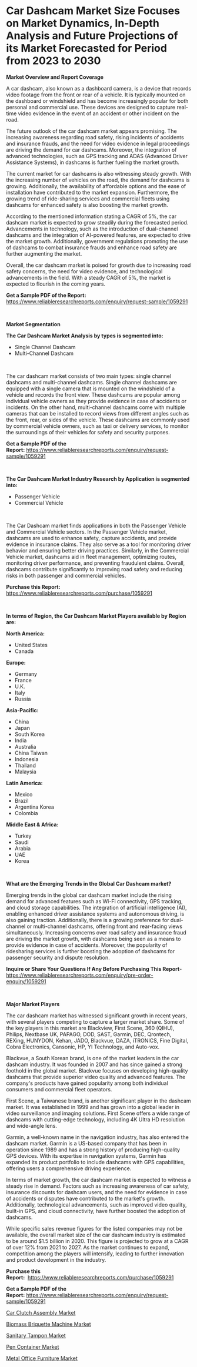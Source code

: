 <p><h1>Car Dashcam Market Size Focuses on Market Dynamics, In-Depth Analysis and Future Projections of its Market Forecasted for Period from 2023 to 2030</h1></p><p><strong>Market Overview and Report Coverage</strong></p>
<p><p>A car dashcam, also known as a dashboard camera, is a device that records video footage from the front or rear of a vehicle. It is typically mounted on the dashboard or windshield and has become increasingly popular for both personal and commercial use. These devices are designed to capture real-time video evidence in the event of an accident or other incident on the road.</p><p>The future outlook of the car dashcam market appears promising. The increasing awareness regarding road safety, rising incidents of accidents and insurance frauds, and the need for video evidence in legal proceedings are driving the demand for car dashcams. Moreover, the integration of advanced technologies, such as GPS tracking and ADAS (Advanced Driver Assistance Systems), in dashcams is further fueling the market growth.</p><p>The current market for car dashcams is also witnessing steady growth. With the increasing number of vehicles on the road, the demand for dashcams is growing. Additionally, the availability of affordable options and the ease of installation have contributed to the market expansion. Furthermore, the growing trend of ride-sharing services and commercial fleets using dashcams for enhanced safety is also boosting the market growth.</p><p>According to the mentioned information stating a CAGR of 5%, the car dashcam market is expected to grow steadily during the forecasted period. Advancements in technology, such as the introduction of dual-channel dashcams and the integration of AI-powered features, are expected to drive the market growth. Additionally, government regulations promoting the use of dashcams to combat insurance frauds and enhance road safety are further augmenting the market.</p><p>Overall, the car dashcam market is poised for growth due to increasing road safety concerns, the need for video evidence, and technological advancements in the field. With a steady CAGR of 5%, the market is expected to flourish in the coming years.</p></p>
<p><strong>Get a Sample PDF of the Report:</strong> <a href="https://www.reliableresearchreports.com/enquiry/request-sample/1059291">https://www.reliableresearchreports.com/enquiry/request-sample/1059291</a></p>
<p>&nbsp;</p>
<p><strong>Market Segmentation</strong></p>
<p><strong>The Car Dashcam Market Analysis by types is segmented into:</strong></p>
<p><ul><li>Single Channel Dashcam</li><li>Multi-Channel Dashcam</li></ul></p>
<p>&nbsp;</p>
<p><p>The car dashcam market consists of two main types: single channel dashcams and multi-channel dashcams. Single channel dashcams are equipped with a single camera that is mounted on the windshield of a vehicle and records the front view. These dashcams are popular among individual vehicle owners as they provide evidence in case of accidents or incidents. On the other hand, multi-channel dashcams come with multiple cameras that can be installed to record views from different angles such as the front, rear, or sides of the vehicle. These dashcams are commonly used by commercial vehicle owners, such as taxi or delivery services, to monitor the surroundings of their vehicles for safety and security purposes.</p></p>
<p><strong>Get a Sample PDF of the Report:</strong>&nbsp;<a href="https://www.reliableresearchreports.com/enquiry/request-sample/1059291">https://www.reliableresearchreports.com/enquiry/request-sample/1059291</a></p>
<p>&nbsp;</p>
<p><strong>The Car Dashcam Market Industry Research by Application is segmented into:</strong></p>
<p><ul><li>Passenger Vehicle</li><li>Commercial Vehicle</li></ul></p>
<p>&nbsp;</p>
<p><p>The Car Dashcam market finds applications in both the Passenger Vehicle and Commercial Vehicle sectors. In the Passenger Vehicle market, dashcams are used to enhance safety, capture accidents, and provide evidence in insurance claims. They also serve as a tool for monitoring driver behavior and ensuring better driving practices. Similarly, in the Commercial Vehicle market, dashcams aid in fleet management, optimizing routes, monitoring driver performance, and preventing fraudulent claims. Overall, dashcams contribute significantly to improving road safety and reducing risks in both passenger and commercial vehicles.</p></p>
<p><strong>Purchase this Report:</strong>&nbsp; <a href="https://www.reliableresearchreports.com/purchase/1059291">https://www.reliableresearchreports.com/purchase/1059291</a></p>
<p>&nbsp;</p>
<p><strong>In terms of Region, the Car Dashcam Market Players available by Region are:</strong></p>
<p>
    <p> <strong> North America: </strong>
        <ul>
            <li>United States</li>
            <li>Canada</li>
        </ul>
        </p> 
    <p> <strong> Europe: </strong>
        <ul>
            <li>Germany</li>
            <li>France</li>
            <li>U.K.</li>
            <li>Italy</li>
            <li>Russia</li>
        </ul>
        </p> 
    <p> <strong> Asia-Pacific: </strong>
        <ul>
            <li>China</li>
            <li>Japan</li>
            <li>South Korea</li>
            <li>India</li>
            <li>Australia</li>
            <li>China Taiwan</li>
            <li>Indonesia</li>
            <li>Thailand</li>
            <li>Malaysia</li>
        </ul>
        </p> 
    <p> <strong> Latin America: </strong>
        <ul>
            <li>Mexico</li>
            <li>Brazil</li>
            <li>Argentina Korea</li>
            <li>Colombia</li>
        </ul>
        </p> 
    <p> <strong> Middle East & Africa: </strong>
        <ul>
            <li>Turkey</li>
            <li>Saudi</li>
            <li>Arabia</li>
            <li>UAE</li>
            <li>Korea</li>
        </ul>
    </p>
    </p>
<p>&nbsp;</p>
<p><strong>What are the Emerging Trends in the Global Car Dashcam market?</strong></p>
<p><p>Emerging trends in the global car dashcam market include the rising demand for advanced features such as Wi-Fi connectivity, GPS tracking, and cloud storage capabilities. The integration of artificial intelligence (AI), enabling enhanced driver assistance systems and autonomous driving, is also gaining traction. Additionally, there is a growing preference for dual-channel or multi-channel dashcams, offering front and rear-facing views simultaneously. Increasing concerns over road safety and insurance fraud are driving the market growth, with dashcams being seen as a means to provide evidence in case of accidents. Moreover, the popularity of ridesharing services is further boosting the adoption of dashcams for passenger security and dispute resolution.</p></p>
<p><strong>Inquire or Share Your Questions If Any Before Purchasing This Report</strong>- <a href="https://www.reliableresearchreports.com/enquiry/pre-order-enquiry/1059291">https://www.reliableresearchreports.com/enquiry/pre-order-enquiry/1059291</a></p>
<p>&nbsp;</p>
<p><strong>Major Market Players</strong></p>
<p><p>The car dashcam market has witnessed significant growth in recent years, with several players competing to capture a larger market share. Some of the key players in this market are Blackview, First Scene, 360 (QIHU), Philips, Nextbase UK, PAPAGO, DOD, SAST, Garmin, DEC, Qrontech, REXing, HUNYDON, Kehan, JADO, Blackvue, DAZA, iTRONICS, Fine Digital, Cobra Electronics, Cansonic, HP, YI Technology, and Auto-vox.</p><p>Blackvue, a South Korean brand, is one of the market leaders in the car dashcam industry. It was founded in 2007 and has since gained a strong foothold in the global market. Blackvue focuses on developing high-quality dashcams that provide superior video quality and advanced features. The company's products have gained popularity among both individual consumers and commercial fleet operators.</p><p>First Scene, a Taiwanese brand, is another significant player in the dashcam market. It was established in 1999 and has grown into a global leader in video surveillance and imaging solutions. First Scene offers a wide range of dashcams with cutting-edge technology, including 4K Ultra HD resolution and wide-angle lens.</p><p>Garmin, a well-known name in the navigation industry, has also entered the dashcam market. Garmin is a US-based company that has been in operation since 1989 and has a strong history of producing high-quality GPS devices. With its expertise in navigation systems, Garmin has expanded its product portfolio to include dashcams with GPS capabilities, offering users a comprehensive driving experience.</p><p>In terms of market growth, the car dashcam market is expected to witness a steady rise in demand. Factors such as increasing awareness of car safety, insurance discounts for dashcam users, and the need for evidence in case of accidents or disputes have contributed to the market's growth. Additionally, technological advancements, such as improved video quality, built-in GPS, and cloud connectivity, have further boosted the adoption of dashcams.</p><p>While specific sales revenue figures for the listed companies may not be available, the overall market size of the car dashcam industry is estimated to be around $1.5 billion in 2020. This figure is projected to grow at a CAGR of over 12% from 2021 to 2027. As the market continues to expand, competition among the players will intensify, leading to further innovation and product development in the industry.</p></p>
<p><strong>Purchase this Report:</strong>&nbsp;&nbsp;<a href="https://www.reliableresearchreports.com/purchase/1059291">https://www.reliableresearchreports.com/purchase/1059291</a></p>
<p></p>
<p><strong>Get a Sample PDF of the Report:</strong>&nbsp;<a href="https://www.reliableresearchreports.com/enquiry/request-sample/1059291">https://www.reliableresearchreports.com/enquiry/request-sample/1059291</a></p>
<p><p><a href="https://github.com/castoriffic/Market-Research-Report-List-1/blob/main/car-clutch-assembly-market.md">Car Clutch Assembly Market</a></p><p><a href="https://www.linkedin.com/pulse/biomass-briquette-machine-market-size-share-global-analysis-mpkze/">Biomass Briquette Machine Market</a></p><p><a href="https://medium.com/@lorenzmayer1995/sanitary-tampon-market-analysis-its-cagr-market-segmentation-and-global-industry-overview-cc9877d90296">Sanitary Tampon Market</a></p><p><a href="https://www.linkedin.com/pulse/pen-container-market-research-report-unlocks-analysis-financial-e72ve/">Pen Container Market</a></p><p><a href="https://medium.com/@merrittrice2023/metal-office-furniture-market-analysis-and-sze-forecasted-for-period-from-2023-to-2030-667e14aa0bd4">Metal Office Furniture Market</a></p></p>